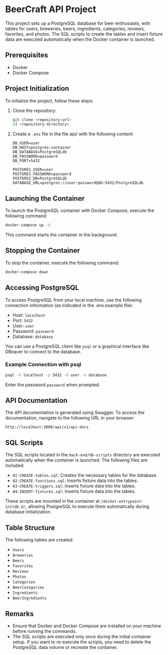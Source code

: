# BeerCraft API Project

This project sets up a PostgreSQL database for beer enthusiasts, with tables for users, breweries, beers, ingredients, categories, reviews, favorites, and photos. The SQL scripts to create the tables and insert fixture data are executed automatically when the Docker container is launched.

## Prerequisites

- Docker
- Docker Compose

## Project Initialization

To initialize the project, follow these steps:

1. Clone the repository:

   ```bash
   git clone <repository-url>
   cd <repository-directory>
   ```

2. Create a `.env` file in the file api/ with the following content:

   ```properties
   DB_USER=user
   DB_HOST=postgres-container
   DB_DATABASE=PostgreSQLdb
   DB_PASSWORD=password
   DB_PORT=5432

   POSTGRES_USER=user
   POSTGRES_PASSWORD=password
   POSTGRES_DB=PostgreSQLdb
   DATABASE_URL=postgres://user:password@db:5432/PostgreSQLdb
   ```

## Launching the Container

To launch the PostgreSQL container with Docker Compose, execute the following command:

```bash
docker-compose up -d
```

This command starts the container in the background.

## Stopping the Container

To stop the container, execute the following command:

```bash
docker-compose down
```

## Accessing PostgreSQL

To access PostgreSQL from your local machine, use the following connection information (as indicated in the .env.example file):

- Host: `localhost`
- Port: `5432`
- User: `user`
- Password: `password`
- Database: `database`

You can use a PostgreSQL client like `psql` or a graphical interface like DBeaver to connect to the database.

### Example Connection with psql

```bash
psql -h localhost -p 5432 -U user -d database
```

Enter the password `password` when prompted.

## API Documentation

The API documentation is generated using Swagger. To access the documentation, navigate to the following URL in your browser:

```
http://localhost:3000/api/v1/api-docs
```

## SQL Scripts

The SQL scripts located in the `back-end/db-scripts` directory are executed automatically when the container is launched. The following files are included:

- `01-CREATE-tables.sql`: Creates the necessary tables for the database.
- `02-CREATE-functions.sql`: Inserts fixture data into the tables.
- `03-CREATE-triggers.sql`: Inserts fixture data into the tables.
- `04-INSERT-fixtures.sql`: Inserts fixture data into the tables.

These scripts are mounted in the container at `/docker-entrypoint-initdb.d/`, allowing PostgreSQL to execute them automatically during database initialization.

## Table Structure

The following tables are created:

- `Users`
- `Breweries`
- `Beers`
- `Favorites`
- `Reviews`
- `Photos`
- `Categories`
- `BeerCategories`
- `Ingredients`
- `BeerIngredients`

## Remarks

- Ensure that Docker and Docker Compose are installed on your machine before running the commands.
- The SQL scripts are executed only once during the initial container setup. If you want to re-execute the scripts, you need to delete the PostgreSQL data volume or recreate the container.
